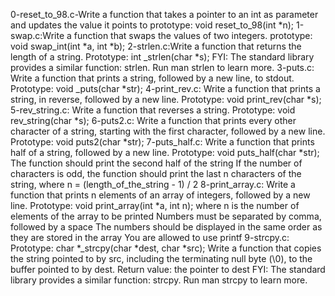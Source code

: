 0-reset_to_98.c-Write a function that takes a pointer to an int as parameter and updates the value it points to prototype: void reset_to_98(int *n);
1-swap.c:Write a function that swaps the values of two integers.
prototype: void swap_int(int *a, int *b);
2-strlen.c:Write a function that returns the length of a string.
Prototype: int _strlen(char *s);
FYI: The standard library provides a similar function: strlen. Run man strlen to learn more.
3-puts.c: Write a function that prints a string, followed by a new line, to stdout.
Prototype: void _puts(char *str);
4-print_rev.c: Write a function that prints a string, in reverse, followed by a new line.
Prototype: void print_rev(char *s);
5-rev_string.c: Write a function that reverses a string.
Prototype: void rev_string(char *s);
6-puts2.c: Write a function that prints every other character of a string, starting with the first character, followed by a new line.
Prototype: void puts2(char *str);
7-puts_half.c: Write a function that prints half of a string, followed by a new line.
Prototype: void puts_half(char *str);
The function should print the second half of the string
If the number of characters is odd, the function should print the last n characters of the string, where n = (length_of_the_string - 1) / 2
8-print_array.c: Write a function that prints n elements of an array of integers, followed by a new line.
Prototype: void print_array(int *a, int n);
where n is the number of elements of the array to be printed
Numbers must be separated by comma, followed by a space
The numbers should be displayed in the same order as they are stored in the array
You are allowed to use printf
9-strcpy.c: Prototype: char *_strcpy(char *dest, char *src);
Write a function that copies the string pointed to by src, including the terminating null byte (\0), to the buffer pointed to by dest.
Return value: the pointer to dest
FYI: The standard library provides a similar function: strcpy. Run man strcpy to learn more.

